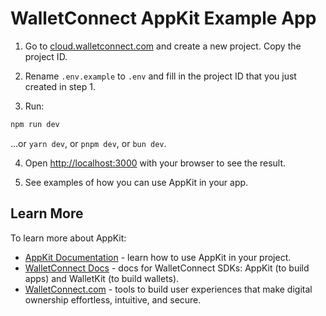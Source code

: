 # WalletConnect AppKit Example App

1. Go to [cloud.walletconnect.com](https://cloud.walletconnect.com) and create a new project. Copy the project ID.

2. Rename `.env.example` to `.env` and fill in the project ID that you just created in step 1.

3. Run:

```bash
npm run dev
```

...or `yarn dev`, or `pnpm dev`, or `bun dev`.

4. Open [http://localhost:3000](http://localhost:3000) with your browser to see the result.

5. See examples of how you can use AppKit in your app.

## Learn More

To learn more about AppKit:

- [AppKit Documentation](https://docs.walletconnect.com/appkit/overview) - learn how to use AppKit in your project.
- [WalletConnect Docs](https://docs.walletconnect.com/) - docs for WalletConnect SDKs: AppKit (to build apps) and WalletKit (to build wallets).
- [WalletConnect.com](https://walletconnect.com/) - tools to build user experiences that make digital ownership effortless, intuitive, and secure.
